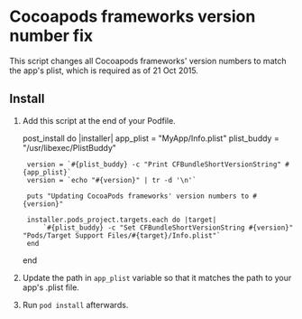 # Cocoapods frameworks version number fix

This script changes all Cocoapods frameworks' version numbers to match the app's plist, which is required as of 21 Oct 2015.

## Install

1) Add this script at the end of your Podfile.

    post_install do |installer|
        app_plist = "MyApp/Info.plist"
        plist_buddy = "/usr/libexec/PlistBuddy"
        
        version = `#{plist_buddy} -c "Print CFBundleShortVersionString" #{app_plist}`
        version = `echo "#{version}" | tr -d '\n'`
        
        puts "Updating CocoaPods frameworks' version numbers to #{version}"
      
        installer.pods_project.targets.each do |target|  
            `#{plist_buddy} -c "Set CFBundleShortVersionString #{version}" "Pods/Target Support Files/#{target}/Info.plist"`  
        end  
    end
    
2) Update the path in `app_plist` variable so that it matches the path to your app's .plist file.

3) Run `pod install` afterwards.
